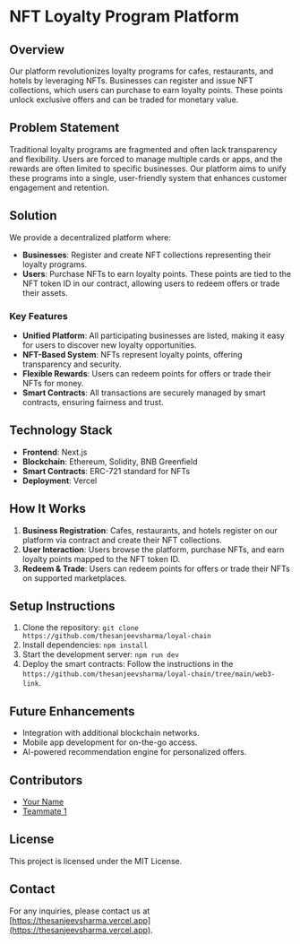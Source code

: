 # **NFT Loyalty Program Platform**

## **Overview**
Our platform revolutionizes loyalty programs for cafes, restaurants, and hotels by leveraging NFTs. Businesses can register and issue NFT collections, which users can purchase to earn loyalty points. These points unlock exclusive offers and can be traded for monetary value.

## **Problem Statement**
Traditional loyalty programs are fragmented and often lack transparency and flexibility. Users are forced to manage multiple cards or apps, and the rewards are often limited to specific businesses. Our platform aims to unify these programs into a single, user-friendly system that enhances customer engagement and retention.

## **Solution**
We provide a decentralized platform where:
- **Businesses**: Register and create NFT collections representing their loyalty programs.
- **Users**: Purchase NFTs to earn loyalty points. These points are tied to the NFT token ID in our contract, allowing users to redeem offers or trade their assets.

### **Key Features**
- **Unified Platform**: All participating businesses are listed, making it easy for users to discover new loyalty opportunities.
- **NFT-Based System**: NFTs represent loyalty points, offering transparency and security.
- **Flexible Rewards**: Users can redeem points for offers or trade their NFTs for money.
- **Smart Contracts**: All transactions are securely managed by smart contracts, ensuring fairness and trust.

## **Technology Stack**
- **Frontend**: Next.js
- **Blockchain**: Ethereum, Solidity, BNB Greenfield
- **Smart Contracts**: ERC-721 standard for NFTs
- **Deployment**: Vercel

## **How It Works**
1. **Business Registration**: Cafes, restaurants, and hotels register on our platform via contract and create their NFT collections.
2. **User Interaction**: Users browse the platform, purchase NFTs, and earn loyalty points mapped to the NFT token ID.
3. **Redeem & Trade**: Users can redeem points for offers or trade their NFTs on supported marketplaces.

## **Setup Instructions**
1. Clone the repository: `git clone https://github.com/thesanjeevsharma/loyal-chain`
2. Install dependencies: `npm install`
3. Start the development server: `npm run dev`
4. Deploy the smart contracts: Follow the instructions in the `https://github.com/thesanjeevsharma/loyal-chain/tree/main/web3-link`.

## **Future Enhancements**
- Integration with additional blockchain networks.
- Mobile app development for on-the-go access.
- AI-powered recommendation engine for personalized offers.

## **Contributors**
- [Your Name](https://github.com/thesanjeevsharma)
- [Teammate 1](https://github.com/ravish1729)

## **License**
This project is licensed under the MIT License.

## **Contact**
For any inquiries, please contact us at [https://thesanjeevsharma.vercel.app](https://thesanjeevsharma.vercel.app).

